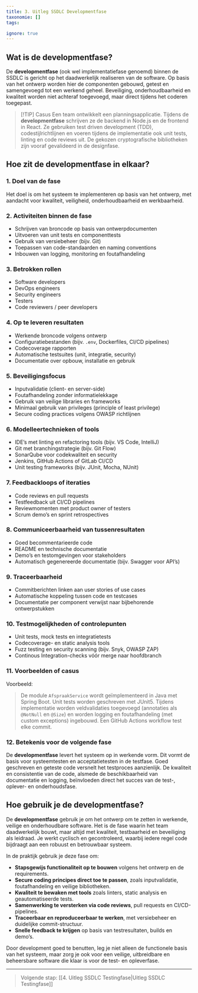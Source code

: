 ```yaml
---
title: 3. Uitleg SSDLC Developmentfase
taxonomie: []
tags:

ignore: true 
---
```


## Wat is de developmentfase?
De **developmentfase** (ook wel implementatiefase genoemd) binnen de SSDLC is gericht op het daadwerkelijk realiseren van de software. Op basis van het ontwerp worden hier de componenten gebouwd, getest en samengevoegd tot een werkend geheel. Beveiliging, onderhoudbaarheid en kwaliteit worden niet achteraf toegevoegd, maar direct tijdens het coderen toegepast.

> [!TIP] Casus
> Een team ontwikkelt een planningsapplicatie. Tijdens de **developmentfase** schrijven ze de backend in Node.js en de frontend in React. Ze gebruiken test driven development (TDD), codestijlrichtlijnen en voeren tijdens de implementatie ook unit tests, linting en code reviews uit. De gekozen cryptografische bibliotheken zijn vooraf gevalideerd in de designfase.

## Hoe zit de developmentfase in elkaar?
### 1. Doel van de fase
Het doel is om het systeem te implementeren op basis van het ontwerp, met aandacht voor kwaliteit, veiligheid, onderhoudbaarheid en werkbaarheid.

### 2. Activiteiten binnen de fase
- Schrijven van broncode op basis van ontwerpdocumenten
- Uitvoeren van unit tests en componenttests
- Gebruik van versiebeheer (bijv. Git)
- Toepassen van code-standaarden en naming conventions
- Inbouwen van logging, monitoring en foutafhandeling

### 3. Betrokken rollen
- Software developers
- DevOps engineers
- Security engineers
- Testers
- Code reviewers / peer developers

### 4. Op te leveren resultaten
- Werkende broncode volgens ontwerp
- Configuratiebestanden (bijv. `.env`, Dockerfiles, CI/CD pipelines)
- Codecoverage rapporten
- Automatische testsuites (unit, integratie, security)
- Documentatie over opbouw, installatie en gebruik

### 5. Beveiligingsfocus
- Inputvalidatie (client- en server-side)
- Foutafhandeling zonder informatielekkage
- Gebruik van veilige libraries en frameworks
- Minimaal gebruik van privileges (principle of least privilege)
- Secure coding practices volgens OWASP richtlijnen

### 6. Modelleertechnieken of tools
- IDE’s met linting en refactoring tools (bijv. VS Code, IntelliJ)
- Git met branchingstrategie (bijv. Git Flow)
- SonarQube voor codekwaliteit en security
- Jenkins, GitHub Actions of GitLab CI/CD
- Unit testing frameworks (bijv. JUnit, Mocha, NUnit)

### 7. Feedbackloops of iteraties
- Code reviews en pull requests
- Testfeedback uit CI/CD pipelines
- Reviewmomenten met product owner of testers
- Scrum demo’s en sprint retrospectives

### 8. Communiceerbaarheid van tussenresultaten
- Goed becommentarieerde code
- README en technische documentatie
- Demo’s en testomgevingen voor stakeholders
- Automatisch gegenereerde documentatie (bijv. Swagger voor API’s)

### 9. Traceerbaarheid
- Commitberichten linken aan user stories of use cases
- Automatische koppeling tussen code en testcases
- Documentatie per component verwijst naar bijbehorende ontwerpstukken

### 10. Testmogelijkheden of controlepunten
- Unit tests, mock tests en integratietests
- Codecoverage- en static analysis tools
- Fuzz testing en security scanning (bijv. Snyk, OWASP ZAP)
- Continous Integration-checks vóór merge naar hoofdbranch

### 11. Voorbeelden of casus
Voorbeeld:
> De module `AfspraakService` wordt geïmplementeerd in Java met Spring Boot. Unit tests worden geschreven met JUnit5. Tijdens implementatie worden veldvalidaties toegevoegd (annotaties als `@NotNull` en `@Size`) en worden logging en foutafhandeling (met custom exceptions) ingebouwd. Een GitHub Actions workflow test elke commit.

### 12. Betekenis voor de volgende fase
De **developmentfase** levert het systeem op in werkende vorm. Dit vormt de basis voor systeemtesten en acceptatietesten in de testfase. Goed geschreven en geteste code versnelt het testproces aanzienlijk. De kwaliteit en consistentie van de code, alsmede de beschikbaarheid van documentatie en logging, beïnvloeden direct het succes van de test-, oplever- en onderhoudsfase.

## Hoe gebruik je de developmentfase?
De **developmentfase** gebruik je om het ontwerp om te zetten in werkende, veilige en onderhoudbare software. Het is de fase waarin het team daadwerkelijk bouwt, maar altijd met kwaliteit, testbaarheid en beveiliging als leidraad. Je werkt cyclisch en gecontroleerd, waarbij iedere regel code bijdraagt aan een robuust en betrouwbaar systeem.

In de praktijk gebruik je deze fase om:
- **Stapsgewijs functionaliteit op te bouwen** volgens het ontwerp en de requirements.
- **Secure coding principes direct toe te passen**, zoals inputvalidatie, foutafhandeling en veilige bibliotheken.
- **Kwaliteit te bewaken met tools** zoals linters, static analysis en geautomatiseerde tests.
- **Samenwerking te versterken via code reviews**, pull requests en CI/CD-pipelines.
- **Traceerbaar en reproduceerbaar te werken**, met versiebeheer en duidelijke commit-structuur.
- **Snelle feedback te krijgen** op basis van testresultaten, builds en demo’s.

Door development goed te benutten, leg je niet alleen de functionele basis van het systeem, maar zorg je ook voor een veilige, uitbreidbare en beheersbare software die klaar is voor de test- en opleverfase.

---

> Volgende stap: [[4. Uitleg SSDLC Testingfase|Uitleg SSDLC Testingfase]]
